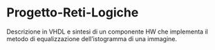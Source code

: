 # Progetto-Reti-Logiche

Descrizione in VHDL e sintesi di un componente HW che implementa il metodo di equalizzazione dell’istogramma di una immagine.
